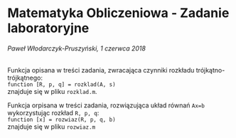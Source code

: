 # Matematyka Obliczeniowa - Zadanie laboratoryjne
###### Paweł Włodarczyk-Pruszyński, 1 czerwca 2018

Funkcja opisana w treści zadania, zwracająca czynniki rozkładu trójkątno-trójkątnego:  
```function [R, p, q] = rozklad(A, s)```  
znajduje się w pliku `rozklad.m`.

Funkcja orpisana w treści zadania, rozwiązująca układ równań `Ax=b` wykorzystując rozkład `R, p, q`:  
```function [x] = rozwiaz(R, p, q, b)```  
znajduje się w pliku `rozwiaz.m`
